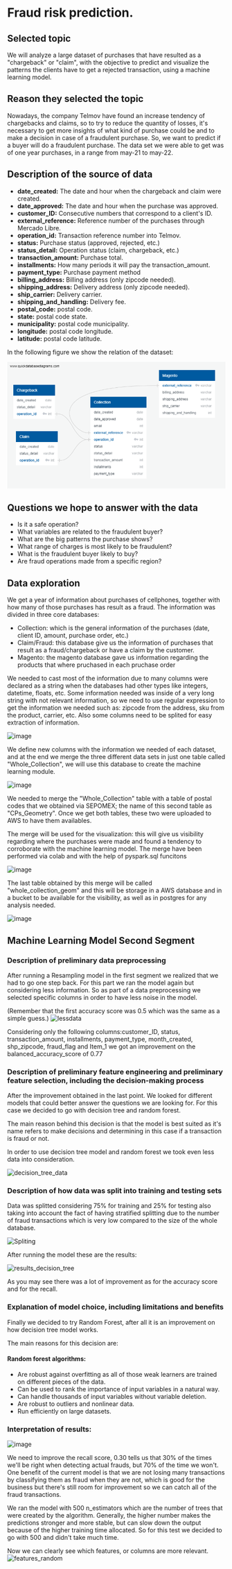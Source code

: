 
# Fraud risk prediction.
## Selected topic
We will analyze a large dataset of purchases that have resulted as a "chargeback" or "claim", with the objective to predict and visualize the patterns the clients have to get a rejected transaction, using a machine learning model.

## Reason they selected the topic

Nowadays, the company Telmov have found an increase tendency of chargebacks and claims, so to try to reduce the quantity of losses, it's necessary to get more insights of what kind of purchase could be and to make a decision in case of a fraudulent purchase. So, we want to predict if a buyer will do a fraudulent purchase. The data set we were able to get was of one year purchases, in a range from may-21 to may-22.

## Description of the source of data

- **date_created:** The date and hour when the chargeback and claim were created.  
- **date_approved:** The date and hour when the purchase was approved.
- **customer_ID:** Consecutive numbers that correspond to a client's ID.
- **external_reference:** Reference number of the purchases through Mercado Libre.
- **operation_id:** Transaction reference number into Telmov.
- **status:** Purchase status (approved, rejected, etc.)
- **status_detail:** Operation status (claim, chargeback, etc.)
- **transaction_amount:** Purchase total.
- **installments:** How many periods it will pay the transaction_amount.
- **payment_type:** Purchase payment method
- **billing_address:** Billing address (only zipcode needed).
- **shipping_address:** Delivery address (only zipcode needed).
- **ship_carrier:** Delivery carrier.
- **shipping_and_handling:** Delivery fee.
- **postal_code:** postal code.
- **state:** postal code state.
- **municipality:** postal code municipality.
- **longitude:** postal code longitude.
- **latitude:** postal code latitude.

In the following figure we show the relation of the dataset:

![Data_structure](Data_structure.png)


## Questions we hope to answer with the data

- Is it a safe operation?
- What variables are related to the fraudulent buyer?
- What are the big patterns the purchase shows?
- What range of charges is most likely to be fraudulent?
- What is the fraudulent buyer likely to buy?
- Are fraud operations made from a specific region?

## Data exploration
We get a year of information about purchases of cellphones, together with how many of those purchases has result as a fraud. The information was divided in three core databases:
- Collection: which is the general information of the purchases (date, client ID, amount, purchase order, etc.)
- Claim/Fraud: this database give us the information of purchases that result as a fraud/chargeback or have a claim by the customer.
- Magento: the magento database gave us information regarding the products that where pruchased in each pruchase order

We needed to cast most of the information due to many columns were declared as a string when the databases had other types like integers, datetime, floats, etc. Some information needed was inside of a very long string with not relevant information, so we need to use regular expression to get the information we needed such as: zipcode from the address, sku from the product, carrier, etc. Also some columns need to be splited for easy extraction of information.

![image](https://user-images.githubusercontent.com/96214489/172073457-989535c2-0183-42d4-bd29-3e3c3ff06bb1.png)


We define new columns with the information we needed of each dataset, and at the end we merge the three different data sets in just one table called "Whole_Collection", we will use this database to create the machine learning module.

![image](https://user-images.githubusercontent.com/96214489/172073469-93fb528a-9e6e-48e2-9762-b7a3b60aa6ff.png)

We needed to merge the "Whole_Collection" table with a table of postal codes that we obtained via SEPOMEX; the name of this second table as "CPs_Geometry".
Once we get both tables, these two were uploaded to AWS to have them availables.

The merge will be used for the visualization: this will give us visibility regarding where the purchases were made and found a tendency to corroborate with the machine learning model. The merge have been performed via colab and with the help of pyspark.sql funcitons

![image](https://user-images.githubusercontent.com/96214489/172073671-92048dfc-6127-4779-b5f3-ed732281bc25.png)

The last table obtained by this merge will be called "whole_collection_geom" and this will be storage in a AWS database and in a bucket to be available for the visibility, as well as in postgres for any analysis needed.

![image](https://user-images.githubusercontent.com/96214489/172073862-9db3b9d1-8e77-4479-98b1-656d773519ee.png)

## Machine Learning Model Second Segment

### Description of preliminary data preprocessing

After running a Resampling model in the first segment we realized that we had to go one step back. For this part we ran the model again but considering less information. So as part of a data preprocessing we selected specific columns in order to have less noise in the model. 

(Remember that the first accuracy score was 0.5 which was the same as a simple guess.)
![lessdata](https://user-images.githubusercontent.com/31755703/172079336-1482b42b-382f-40e3-b6a0-18cb65d992e3.PNG)

Considering only the following columns:customer_ID, status, transaction_amount, installments, payment_type, month_created, shp_zipcode, fraud_flag and Item_1 we got an improvement on the balanced_accuracy_score of 0.77

### Description of preliminary feature engineering and preliminary feature selection, including the decision-making process

After the improvement obtained in the last point. We looked for different models that could better answer the questions we are looking for. For this case we decided to go with decision tree and random forest. 

The main reason behind this decision is that the model is best suited as it's name refers to make decisions and determining in this case if a transaction is fraud or not.

In order to use decision tree model and random forest we took even less data into consideration.

![decision_tree_data](https://user-images.githubusercontent.com/31755703/172080055-428640ea-c0d2-423b-935d-f0c31742f70f.PNG)

### Description of how data was split into training and testing sets

Data was splitted considering 75% for training and 25% for testing also taking into account the fact of having stratified splitting due to the number of fraud transactions which is very low compared to the size of the whole database.


![Spliting](https://user-images.githubusercontent.com/31755703/172080350-7b80dc9e-a4b1-4fe4-a78b-2c627ec514a2.PNG)

After running the model these are the results:

![results_decision_tree](https://user-images.githubusercontent.com/31755703/172080519-171fad09-9704-4b29-a8c6-924c567058ed.PNG)

As you may see there was a lot of improvement as for the accuracy score and for the recall.

### Explanation of model choice, including limitations and benefits


Finally we decided to try Random Forest, after all it is an improvement on how decision tree model  works.

The main reasons for this decision are:

#### Random forest algorithms:

* Are robust against overfitting as all of those weak learners are trained on different pieces of the data.
* Can be used to rank the importance of input variables in a natural way.
* Can handle thousands of input variables without variable deletion.
* Are robust to outliers and nonlinear data.
* Run efficiently on large datasets.

### Interpretation of results:
![image](https://user-images.githubusercontent.com/31755703/172081024-f026a89e-eefb-4fce-8fac-b4a56871a12d.png)

We need to improve the recall score, 0.30 tells us that 30% of the times we'll be right when detecting actual frauds, but 70% of the time we won't. One benefit of the current model is that we are not losing many transactions by classifying them as fraud when they are not, which is good for the business but there's still room for improvement so we can catch all of the fraud transactions. 

We ran the model with 500 n_estimators which are the number of trees that were created by the algorithm. Generally, the higher number makes the predictions stronger and more stable, but can slow down the output because of the higher training time allocated. So for this test we decided to go with 500 and didn't take much time.

Now we can clearly see which features, or columns are more relevant.
![features_random](https://user-images.githubusercontent.com/31755703/172081264-b362a8d4-6353-49c5-b7a5-111bb0068e7b.PNG)
